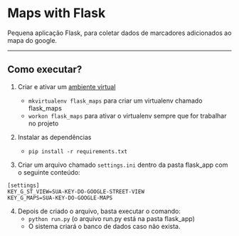 Maps with Flask
====

Pequena aplicação Flask, para coletar dados de marcadores adicionados ao mapa do google.

---
Como executar?
---
1. Criar e ativar um [ambiente virtual](http://docs.python-guide.org/en/latest/dev/virtualenvs/)
    * `mkvirtualenv flask_maps` para criar um virtualenv chamado flask_maps
    * `workon flask_maps` para ativar o virtualenv sempre que for trabalhar no projeto

2. Instalar as dependências
    * `pip install -r requirements.txt`

3. Criar um arquivo chamado `settings.ini` dentro da pasta flask_app com o seguinte conteúdo:
```
[settings]
KEY_G_ST_VIEW=SUA-KEY-DO-GOOGLE-STREET-VIEW
KEY_G_MAPS=SUA-KEY-DO-GOOGLE-MAPS
```

4. Depois de criado o arquivo, basta executar o comando:
    * `python run.py` (o arquivo run.py está na pasta flask_app)
    * O sistema criará o banco de dados caso não exista.
